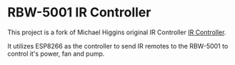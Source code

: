 # RBW-5001 IR Controller

This project is a fork of Michael Higgins original IR Controller <a href="https://github.com/mdhiggins/ESP8266-HTTP-IR-Blaster">IR Controller</a>.

It utilizes ESP8266 as the controller to send IR remotes to the RBW-5001 to control it's power, fan and pump.
